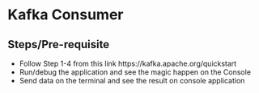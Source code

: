 <h1>Kafka Consumer</h1>
<h2>Steps/Pre-requisite</h2>
<ul>
<li>Follow Step 1-4 from this link https://kafka.apache.org/quickstart</li>
<li>Run/debug the application and see the magic happen on the Console</li>
<li>Send data on the terminal and see the result on console application</li>
</ul>

